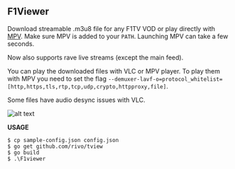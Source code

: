 ## F1Viewer

Download streamable .m3u8 file for any F1TV VOD or play directly with [MPV](https://mpv.io/). 
Make sure MPV is added to your `PATH`. Launching MPV can take a few seconds.

Now also supports rave live streams (except the main feed).

You can play the downloaded files with VLC or MPV player. To play them with MPV you need to set the flag `--demuxer-lavf-o=protocol_whitelist=[http,https,tls,rtp,tcp,udp,crypto,httpproxy,file]`.

Some files have audio desync issues with VLC.

![alt text](https://i.imgur.com/K8yCkib.png)
 

**USAGE**

    $ cp sample-config.json config.json
    $ go get github.com/rivo/tview
    $ go build
    $ .\F1viewer
    
